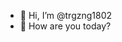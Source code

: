 - 👋 Hi, I’m @trgzng1802
- 👀 How are you today?

<!---
trgzng1802/trgzng1802 is a ✨ special ✨ repository because its `README.md` (this file) appears on your GitHub profile.
You can click the Preview link to take a look at your changes.
--->
